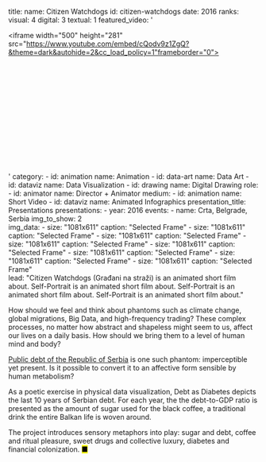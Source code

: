 title: 
    name: Citizen Watchdogs
id: citizen-watchdogs
date: 2016
ranks:
    visual: 4
    digital: 3
    textual: 1
featured_video: '<style>.codegena{position:relative;width:100%;height:0;padding-bottom:56.25%;}.codegena iframe{position:absolute;top:0;left:0;width:100%;height:100%;}</style><div class="codegena"><iframe width="500" height="281" src="https://www.youtube.com/embed/cQodv9z1ZgQ?&theme=dark&autohide=2&cc_load_policy=1"frameborder="0"></iframe></div>'
category: 
    - id: animation
      name: Animation
    - id: data-art
      name: Data Art
    - id: dataviz
      name: Data Visualization
    - id: drawing
      name: Digital Drawing
role:
    - id: animator
      name: Director + Animator
medium:
    - id: animation
      name: Short Video
    - id: dataviz
      name: Animated Infographics
presentation_title: Presentations
presentations:
    - year: 2016
      events:
        - name: Crta, Belgrade, Serbia
img_to_show: 2       
img_data:
    - size: "1081x611"
      caption: "Selected Frame"
    - size: "1081x611"
      caption: "Selected Frame"
    - size: "1081x611"
      caption: "Selected Frame"
    - size: "1081x611"
      caption: "Selected Frame"
    - size: "1081x611"
      caption: "Selected Frame"
    - size: "1081x611"
      caption: "Selected Frame"
    - size: "1081x611"
      caption: "Selected Frame"
    - size: "1081x611"
      caption: "Selected Frame"                  
lead: "Citizen Watchdogs (Građani na straži) is an animated short film about. Self-Portrait is an animated short film about. Self-Portrait is an animated short film about. Self-Portrait is an animated short film about."

How should we feel and think about phantoms such as climate change, global migrations, Big Data, and high-frequency trading? These complex processes, no matter how abstract and shapeless might seem to us, affect our lives on a daily basis. How should we bring them to a level of human mind and body?  

<a href='http://www.javnidug.gov.rs/eng/default.asp' target="_blank">Public debt of the Republic of Serbia</a> is one such phantom: imperceptible yet present. Is it possible to convert it to an affective form sensible by human metabolism? 

As a poetic exercise in physical data visualization, Debt as Diabetes depicts the last 10 years of Serbian debt. For each year, the the debt-to-GDP ratio is presented as the amount of sugar used for the black coffee, a traditional drink the entire Balkan life is woven around. 

The project introduces sensory metaphors into play: sugar and debt, coffee and ritual pleasure, sweet drugs and collective luxury, diabetes and financial colonization. <mark>&#9632;</mark>